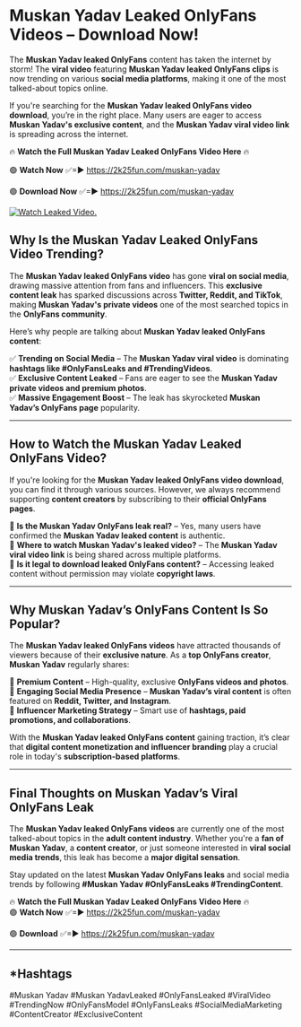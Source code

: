 # Muskan Yadav Leaked OnlyFans Videos – Download Now!

The **Muskan Yadav leaked OnlyFans** content has taken the internet by storm! The **viral video** featuring **Muskan Yadav leaked OnlyFans clips** is now trending on various **social media platforms**, making it one of the most talked-about topics online.  

If you're searching for the **Muskan Yadav leaked OnlyFans video download**, you’re in the right place. Many users are eager to access **Muskan Yadav's exclusive content**, and the **Muskan Yadav viral video link** is spreading across the internet.  

🔥 **Watch the Full Muskan Yadav Leaked OnlyFans Video Here** 🔥  

🟢 **Watch Now** ✅=► https://2k25fun.com/muskan-yadav

🟢 **Download Now** ✅=► https://2k25fun.com/muskan-yadav

[![Watch Leaked Video.](https://miro.medium.com/v2/resize:fit:828/format:webp/1*cilzJN44JGOrTw9NJCrNHA.gif "Watch Leaked Video")](https://2k25fun.com/muskan-yadav)

## **Why Is the Muskan Yadav Leaked OnlyFans Video Trending?**  

The **Muskan Yadav leaked OnlyFans video** has gone **viral on social media**, drawing massive attention from fans and influencers. This **exclusive content leak** has sparked discussions across **Twitter, Reddit, and TikTok**, making **Muskan Yadav's private videos** one of the most searched topics in the **OnlyFans community**.  

Here’s why people are talking about **Muskan Yadav leaked OnlyFans content**:  

✅ **Trending on Social Media** – The **Muskan Yadav viral video** is dominating **hashtags like #OnlyFansLeaks and #TrendingVideos**.  
✅ **Exclusive Content Leaked** – Fans are eager to see the **Muskan Yadav private videos and premium photos**.  
✅ **Massive Engagement Boost** – The leak has skyrocketed **Muskan Yadav’s OnlyFans page** popularity.  

---

## **How to Watch the Muskan Yadav Leaked OnlyFans Video?**  

If you're looking for the **Muskan Yadav leaked OnlyFans video download**, you can find it through various sources. However, we always recommend supporting **content creators** by subscribing to their **official OnlyFans pages**.  

🔹 **Is the Muskan Yadav OnlyFans leak real?** – Yes, many users have confirmed the **Muskan Yadav leaked content** is authentic.  
🔹 **Where to watch Muskan Yadav's leaked video?** – The **Muskan Yadav viral video link** is being shared across multiple platforms.  
🔹 **Is it legal to download leaked OnlyFans content?** – Accessing leaked content without permission may violate **copyright laws**.  

---

## **Why Muskan Yadav’s OnlyFans Content Is So Popular?**  

The **Muskan Yadav leaked OnlyFans videos** have attracted thousands of viewers because of their **exclusive nature**. As a **top OnlyFans creator**, **Muskan Yadav** regularly shares:  

📌 **Premium Content** – High-quality, exclusive **OnlyFans videos and photos**.  
📌 **Engaging Social Media Presence** – **Muskan Yadav’s viral content** is often featured on **Reddit, Twitter, and Instagram**.  
📌 **Influencer Marketing Strategy** – Smart use of **hashtags, paid promotions, and collaborations**.  

With the **Muskan Yadav leaked OnlyFans content** gaining traction, it’s clear that **digital content monetization and influencer branding** play a crucial role in today's **subscription-based platforms**.  

---

## **Final Thoughts on Muskan Yadav’s Viral OnlyFans Leak**  

The **Muskan Yadav leaked OnlyFans videos** are currently one of the most talked-about topics in the **adult content industry**. Whether you're a **fan of Muskan Yadav**, a **content creator**, or just someone interested in **viral social media trends**, this leak has become a **major digital sensation**.  

Stay updated on the latest **Muskan Yadav OnlyFans leaks** and social media trends by following **#Muskan Yadav #OnlyFansLeaks #TrendingContent**.  

🔥 **Watch the Full Muskan Yadav Leaked OnlyFans Video Here** 🔥  
🟢 **Watch Now** ✅=► https://2k25fun.com/muskan-yadav

🟢 **Download** ✅=► https://2k25fun.com/muskan-yadav

---

## *Hashtags
#Muskan Yadav #Muskan YadavLeaked #OnlyFansLeaked #ViralVideo #TrendingNow #OnlyFansModel #OnlyFansLeaks #SocialMediaMarketing #ContentCreator #ExclusiveContent  